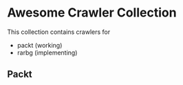 # Awesome Crawler Collection
This collection contains crawlers for

* packt (working)
* rarbg (implementing)

## Packt

